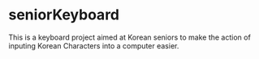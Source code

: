 # seniorKeyboard
This is a keyboard project aimed at Korean seniors to make the action of inputing Korean Characters into a computer easier.
